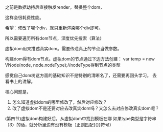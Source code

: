 之前是数据劫持后直接触发render，替换整个dom，

这样会很耗费性能。

希望：修改了哪个div，就只重新渲染哪个div即可。

所以需要遍历所有dom节点，深度优先搜索（算法）

虚拟dom用来描述真实dom。需要传递真正的节点当做参数。

构建dom得有dom节点。虚拟dom的节点通过下边方法创建：
var temp = new VNode(node, node.nodeType);//nodeType得到节点的类型

感觉自己dom树这方面的基础知识不是特别的清晰名了，还需要再回头学习。
去看书上的讲解。

核心问题是，
1. 怎么知道虚拟dom的哪里修改了，然后对应修改？  
2. 改了虚拟dom不是还要对应去改真实dom吗？又怎么去对应修改真实dom呢？

(第四节)虚拟dom构建好后，从虚拟dom中找到模板在哪
如果type类型是字符串（3）的话，就分析里边有没有模板（正则匹配{{}}符号）
